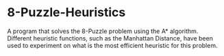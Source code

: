# 8-Puzzle-Heuristics
A program that solves the 8-Puzzle problem using the A* algorithm. Different heuristic functions, such as the Manhattan Distance, have been used to experiment on what is the most efficient heuristic for this problem.
